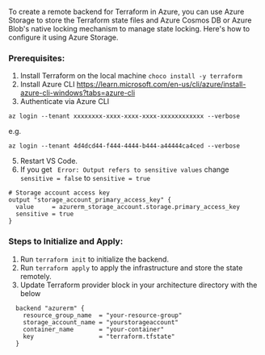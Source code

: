 To create a remote backend for Terraform in Azure, you can use Azure Storage to store the Terraform state files and Azure Cosmos DB or Azure Blob's native locking mechanism to manage state locking. Here's how to configure it using Azure Storage.

### Prerequisites:
1. Install Terraform on the local machine
`choco install -y terraform`
2. Install Azure CLI
https://learn.microsoft.com/en-us/cli/azure/install-azure-cli-windows?tabs=azure-cli
3. Authenticate via Azure CLI

`az login --tenant xxxxxxxx-xxxx-xxxx-xxxx-xxxxxxxxxxxx --verbose`

e.g.

`az login --tenant 4d4dcd44-f444-4444-b444-a44444ca4ced --verbose`

5. Restart VS Code.
6. If you get ` Error: Output refers to sensitive values`
change 
`sensitive = false`
to
`sensitive = true`

```
# Storage account access key
output "storage_account_primary_access_key" {
  value     = azurerm_storage_account.storage.primary_access_key
  sensitive = true
}
```


### Steps to Initialize and Apply:
1. Run `terraform init` to initialize the backend.
2. Run `terraform apply` to apply the infrastructure and store the state remotely.
3. Update Terraform provider block in your architecture directory with the below
```
  backend "azurerm" {
    resource_group_name  = "your-resource-group"
    storage_account_name = "yourstorageaccount"
    container_name       = "your-container"
    key                  = "terraform.tfstate"
  }
```